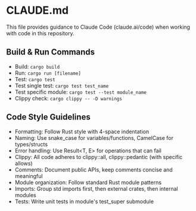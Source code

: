 # CLAUDE.md

This file provides guidance to Claude Code (claude.ai/code) when working with code in this repository.

## Build & Run Commands
- Build: `cargo build`
- Run: `cargo run [filename]`
- Test: `cargo test`
- Test single test: `cargo test test_name`
- Test specific module: `cargo test --test module_name`
- Clippy check: `cargo clippy -- -D warnings`

## Code Style Guidelines
- Formatting: Follow Rust style with 4-space indentation
- Naming: Use snake_case for variables/functions, CamelCase for types/structs
- Error handling: Use Result<T, E> for operations that can fail
- Clippy: All code adheres to clippy::all, clippy::pedantic (with specific allows)
- Comments: Document public APIs, keep comments concise and meaningful
- Module organization: Follow standard Rust module patterns
- Imports: Group std imports first, then external crates, then internal modules
- Tests: Write unit tests in module's test_super submodule